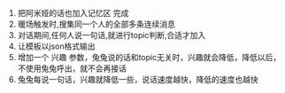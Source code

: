 1. 把阿米娅的话也加入记忆区 完成
2. 暖场触发时,搜集同一个人的全部多条连续消息
3. 对话期间,任何人说一句话,就进行topic判断,合适才加入
4. 让模板以json格式输出
5. 增加一个 兴趣 参数，兔兔说的话和topic无关时，兴趣就会降低，降低以后，不使用兔兔呼出，就不会再接话
6. 兔兔每说一句话，兴趣就降低一些，说话速度越快，降低的速度也越快